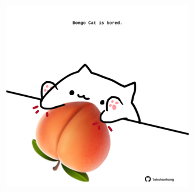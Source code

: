 <!-- built at 16/03/2023, 02:20:26 UTC -->
<p align="center">
  <img width="500" height="500" src="./ReadmeImage.svg">
</p>
